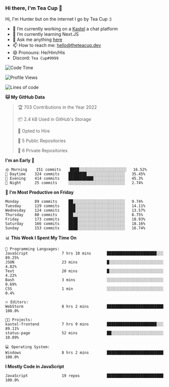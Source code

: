 ### Hi there, I'm Tea Cup 👋 

Hi, I'm Hunter but on the internet I go by Tea Cup :)

- 🔭 I’m currently working on a [Kastel](https://github.com/Kastelll) a chat platform
- 🌱 I’m currently learning Next.JS
- 💬 Ask me anything [here](https://github.com/TheTeaCup/TheTeaCup/issues)
- 📫 How to reach me: [hello@theteacup.dev](mailto:hello@theteacup.dev)
- 😄 Pronouns: He/Him/His
- Discord: `Tea Cup#9999`

<!--START_SECTION:waka-->
![Code Time](http://img.shields.io/badge/Code%20Time-196%20hrs%2051%20mins-blue)

![Profile Views](http://img.shields.io/badge/Profile%20Views-10-blue)

![Lines of code](https://img.shields.io/badge/From%20Hello%20World%20I%27ve%20Written-69%20Thousand%20lines%20of%20code-blue)

**🐱 My GitHub Data** 

> 🏆 703 Contributions in the Year 2022
 > 
> 📦 2.4 kB Used in GitHub's Storage 
 > 
> 💼 Opted to Hire
 > 
> 📜 5 Public Repositories 
 > 
> 🔑 6 Private Repositories  
 > 
**I'm an Early 🐤** 

```text
🌞 Morning    151 commits    ████░░░░░░░░░░░░░░░░░░░░░   16.52% 
🌆 Daytime    324 commits    ████████░░░░░░░░░░░░░░░░░   35.45% 
🌃 Evening    414 commits    ███████████░░░░░░░░░░░░░░   45.3% 
🌙 Night      25 commits     ░░░░░░░░░░░░░░░░░░░░░░░░░   2.74%

```
📅 **I'm Most Productive on Friday** 

```text
Monday       89 commits     ██░░░░░░░░░░░░░░░░░░░░░░░   9.74% 
Tuesday      129 commits    ███░░░░░░░░░░░░░░░░░░░░░░   14.11% 
Wednesday    124 commits    ███░░░░░░░░░░░░░░░░░░░░░░   13.57% 
Thursday     80 commits     ██░░░░░░░░░░░░░░░░░░░░░░░   8.75% 
Friday       173 commits    ████░░░░░░░░░░░░░░░░░░░░░   18.93% 
Saturday     166 commits    ████░░░░░░░░░░░░░░░░░░░░░   18.16% 
Sunday       153 commits    ████░░░░░░░░░░░░░░░░░░░░░   16.74%

```


📊 **This Week I Spent My Time On** 

```text
💬 Programming Languages: 
JavaScript               7 hrs 10 mins       ██████████████████████░░░   89.25% 
JSON                     23 mins             █░░░░░░░░░░░░░░░░░░░░░░░░   4.82% 
Text                     20 mins             █░░░░░░░░░░░░░░░░░░░░░░░░   4.22% 
Bash                     3 mins              ░░░░░░░░░░░░░░░░░░░░░░░░░   0.69% 
CSS                      1 min               ░░░░░░░░░░░░░░░░░░░░░░░░░   0.4%

🔥 Editors: 
WebStorm                 8 hrs 2 mins        █████████████████████████   100.0%

🐱‍💻 Projects: 
kastel-frontend          7 hrs 9 mins        ██████████████████████░░░   89.11% 
status-page              52 mins             ██░░░░░░░░░░░░░░░░░░░░░░░   10.89%

💻 Operating System: 
Windows                  8 hrs 2 mins        █████████████████████████   100.0%

```

**I Mostly Code in JavaScript** 

```text
JavaScript               19 repos            █████████████████████████   100.0%

```



<!--END_SECTION:waka-->
